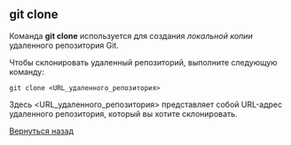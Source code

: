 ## git clone

Команда **git clone** используется для создания *локальной копии* удаленного репозитория Git.

Чтобы склонировать удаленный репозиторий, выполните следующую команду:
```
git clone <URL_удаленного_репозитория>
```
Здесь <URL_удаленного_репозитория> представляет собой URL-адрес удаленного репозитория, который вы хотите склонировать.


[Вернуться назад](readme.md)